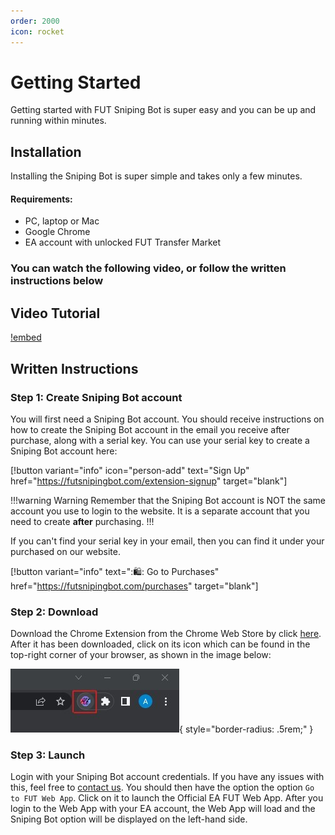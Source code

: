 ```yaml
---
order: 2000
icon: rocket
---
```


# Getting Started

Getting started with FUT Sniping Bot is super easy and you can be up and running within minutes.

## Installation

Installing the Sniping Bot is super simple and takes only a few minutes.
#### Requirements:
- PC, laptop or Mac
- Google Chrome
- EA account with unlocked FUT Transfer Market

### You can watch the following video, or follow the written instructions below

## Video Tutorial

[!embed](https://www.youtube.com/embed/FIjDsoT1dk4?si=3Jl64gYDWJ-wzRTF)

## Written Instructions

### Step 1: Create Sniping Bot account
You will first need a Sniping Bot account. You should receive instructions on how to create the Sniping Bot account in the email you receive after purchase, along with a serial key. You can use your serial key to create a Sniping Bot account here:

[!button variant="info" icon="person-add" text="Sign Up" href="https://futsnipingbot.com/extension-signup" target="blank"]

!!!warning Warning
Remember that the Sniping Bot account is NOT the same account you use to login to the website. It is a separate account that you need to create **after** purchasing.
!!!

If you can't find your serial key in your email, then you can find it under your purchased on our website.

[!button variant="info" text=":🛍️: Go to Purchases" href="https://futsnipingbot.com/purchases" target="blank"]

### Step 2: Download
Download the Chrome Extension from the Chrome Web Store by click [here](https://futsnipingbot.com/download). After it has been downloaded, click on its icon which can be found in the top-right corner of your browser, as shown in the image below:

![](/static/extension-icon.jpg){ style="border-radius: .5rem;" }

### Step 3: Launch
Login with your Sniping Bot account credentials. If you have any issues with this, feel free to [contact us](/contact.md). You should then have the option the option `Go to FUT Web App`. Click on it to launch the Official EA FUT Web App. After you login to the Web App with your EA account, the Web App will load and the Sniping Bot option will be displayed on the left-hand side.